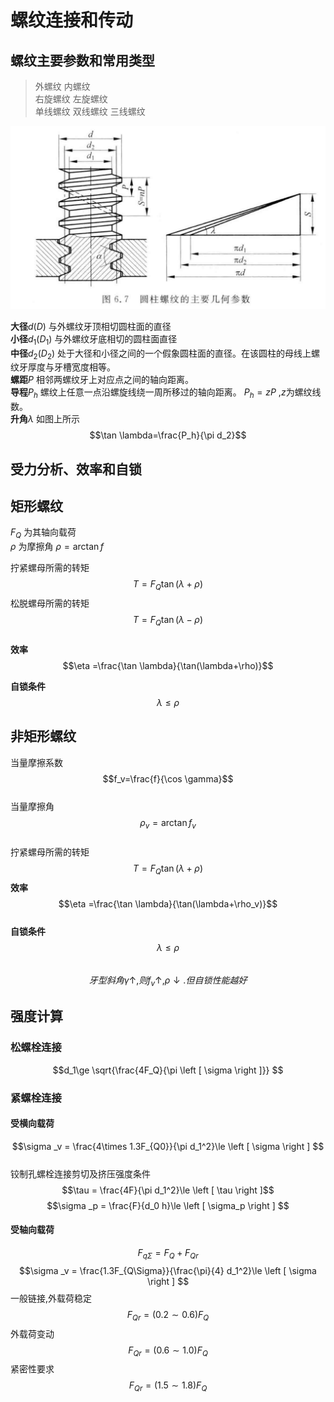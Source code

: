 # 螺纹连接和传动

## 螺纹主要参数和常用类型
>
> 外螺纹 内螺纹  
右旋螺纹 左旋螺纹  
单线螺纹 双线螺纹 三线螺纹  

![这是图片](picture/2.png "Magic Gardens")

**大径**$d(D)$ 与外螺纹牙顶相切圆柱面的直径  
**小径**$d_1(D_1)$ 与外螺纹牙底相切的圆柱面直径  
**中径**$d_2(D_2)$ 处于大径和小径之间的一个假象圆柱面的直径。在该圆柱的母线上螺纹牙厚度与牙槽宽度相等。  
**螺距**$P$ 相邻两螺纹牙上对应点之间的轴向距离。  
**导程**$P_h$ 螺纹上任意一点沿螺旋线绕一周所移过的轴向距离。 $P_h=zP$ ,$z$为螺纹线数。  
**升角**$\lambda$   如图上所示
$$\tan \lambda=\frac{P_h}{\pi d_2}$$  

## 受力分析、效率和自锁

## 矩形螺纹

$F_Q$ 为其轴向载荷  
$\rho$ 为摩擦角 $\rho =\arctan f$  

拧紧螺母所需的转矩
$$T=F_Q \tan(\lambda+\rho)$$
松脱螺母所需的转矩  
$$T=F_Q \tan(\lambda - \rho)$$  
**效率**  
$$\eta =\frac{\tan \lambda}{\tan(\lambda+\rho)}$$  

**自锁条件**  
$$\lambda \le \rho$$

## 非矩形螺纹  

当量摩擦系数
$$f_v=\frac{f}{\cos \gamma}$$  
当量摩擦角
$$\rho _v =\arctan f_v$$  
拧紧螺母所需的转矩
$$T=F_Q \tan(\lambda+\rho)$$
**效率**  
$$\eta =\frac{\tan \lambda}{\tan(\lambda+\rho_v)}$$  
**自锁条件**  
$$\lambda \le \rho$$  
$$牙型斜角\gamma \uparrow,则f_v\uparrow, \rho \downarrow. 但自锁性能越好$$

## 强度计算  

### 松螺栓连接  

$$d_1\ge \sqrt{\frac{4F_Q}{\pi \left [ \sigma \right ]}} $$  

### 紧螺栓连接

#### 受横向载荷

$$\sigma _v = \frac{4\times 1.3F_{Q0}}{\pi d_1^2}\le  \left [ \sigma \right ] $$  
铰制孔螺栓连接剪切及挤压强度条件
$$\tau = \frac{4F}{\pi d_1^2}\le  \left [ \tau \right ]$$
$$\sigma _p = \frac{F}{d_0 h}\le  \left [ \sigma_p \right ] $$  

#### 受轴向载荷  

$$F_{q\Sigma}=F_Q+F_{Qr}$$
$$\sigma _v = \frac{1.3F_{Q\Sigma}}{\frac{\pi}{4} d_1^2}\le  \left [ \sigma \right ] $$
一般链接,外载荷稳定
$$F_{Qr}=(0.2\sim0.6)F_Q$$
外载荷变动
$$F_{Qr}=(0.6\sim1.0)F_Q$$
紧密性要求  
$$F_{Qr}=(1.5\sim1.8)F_Q$$  
